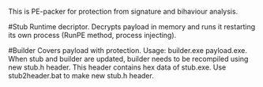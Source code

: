 This is PE-packer for protection from signature and bihaviour analysis.

#Stub
Runtime decriptor. Decrypts payload in memory and runs it restarting its own process (RunPE method, process injecting).

#Builder
Covers payload with protection. Usage: builder.exe payload.exe.
When stub and builder are updated, builder needs to be recompiled using new stub.h header. This header contains hex data of stub.exe. Use stub2header.bat to make new stub.h header.
